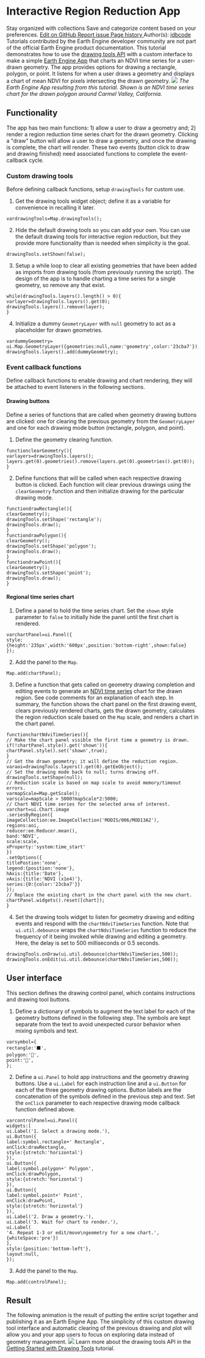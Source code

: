  
#  Interactive Region Reduction App
Stay organized with collections  Save and categorize content based on your preferences. 
[ Edit on GitHub ](https://github.com/google/earthengine-community/edit/master/tutorials/drawing-tools-region-reduction/index.md "Contribute to this article on GitHub.")
[ Report issue ](https://github.com/google/earthengine-community/issues/new?title=Issue%20with%20tutorials/drawing-tools-region-reduction/index.md&body=Issue%20Description "Report an issue with this article on GitHub.")
[ Page history ](https://github.com/google/earthengine-community/commits/master/tutorials/drawing-tools-region-reduction/index.md "View changes to this article over time.")
Author(s): [ jdbcode ](https://github.com/jdbcode "View the profile for jdbcode on GitHub")
Tutorials contributed by the Earth Engine developer community are not part of the official Earth Engine product documentation. 
This tutorial demonstrates how to use the [drawing tools API](https://developers.google.com/earth-engine/ui_widgets#ui.map.drawingtools) with a custom interface to make a simple [Earth Engine App](https://developers.google.com/earth-engine/apps) that charts an NDVI time series for a user-drawn geometry. The app provides options for drawing a rectangle, polygon, or point. It listens for when a user draws a geometry and displays a chart of mean NDVI for pixels intersecting the drawn geometry. 
![](https://developers.google.com/static/earth-engine/tutorials/community/drawing-tools-region-reduction/app-img.jpg) _The Earth Engine App resulting from this tutorial. Shown is an NDVI time series chart for the drawn polygon around Carmel Valley, California._
## Functionality
The app has two main functions: 1) allow a user to draw a geometry and; 2) render a region reduction time series chart for the drawn geometry. Clicking a "draw" button will allow a user to draw a geometry, and once the drawing is complete, the chart will render. These two events (button click to draw and drawing finished) need associated functions to complete the event-callback cycle.
### Custom drawing tools
Before defining callback functions, setup `drawingTools` for custom use.
1. Get the drawing tools widget object; define it as a variable for convenience in recalling it later.
```
vardrawingTools=Map.drawingTools();

```

2. Hide the default drawing tools so you can add your own. You can use the default drawing tools for interactive region reduction, but they provide more functionality than is needed when simplicity is the goal.
```
drawingTools.setShown(false);

```

3. Setup a while loop to clear all existing geometries that have been added as imports from drawing tools (from previously running the script). The design of the app is to handle charting a time series for a single geometry, so remove any that exist.
```
while(drawingTools.layers().length() > 0){
varlayer=drawingTools.layers().get(0);
drawingTools.layers().remove(layer);
}

```

4. Initialize a dummy `GeometryLayer` with `null` geometry to act as a placeholder for drawn geometries.
```
vardummyGeometry=
ui.Map.GeometryLayer({geometries:null,name:'geometry',color:'23cba7'});
drawingTools.layers().add(dummyGeometry);

```

### Event callback functions
Define callback functions to enable drawing and chart rendering, they will be attached to event listeners in the following sections.
#### Drawing buttons
Define a series of functions that are called when geometry drawing buttons are clicked: one for clearing the previous geometry from the `GeometryLayer` and one for each drawing mode button (rectangle, polygon, and point).
1. Define the geometry clearing function.
```
functionclearGeometry(){
varlayers=drawingTools.layers();
layers.get(0).geometries().remove(layers.get(0).geometries().get(0));
}

```

2. Define functions that will be called when each respective drawing button is clicked. Each function will clear previous drawings using the `clearGeometry` function and then initialize drawing for the particular drawing mode.
```
functiondrawRectangle(){
clearGeometry();
drawingTools.setShape('rectangle');
drawingTools.draw();
}
functiondrawPolygon(){
clearGeometry();
drawingTools.setShape('polygon');
drawingTools.draw();
}
functiondrawPoint(){
clearGeometry();
drawingTools.setShape('point');
drawingTools.draw();
}

```

#### Regional time series chart
1. Define a panel to hold the time series chart. Set the `shown` style parameter to `false` to initially hide the panel until the first chart is rendered.
```
varchartPanel=ui.Panel({
style:
{height:'235px',width:'600px',position:'bottom-right',shown:false}
});

```

2. Add the panel to the `Map`.
```
Map.add(chartPanel);

```

3. Define a function that gets called on geometry drawing completion and editing events to generate an [NDVI time series](https://developers.google.com/earth-engine/datasets/catalog/MODIS_006_MOD13A2) chart for the drawn region. See code comments for an explanation of each step. In summary, the function shows the chart panel on the first drawing event, clears previously rendered charts, gets the drawn geometry, calculates the region reduction scale based on the `Map` scale, and renders a chart in the chart panel.
```
functionchartNdviTimeSeries(){
// Make the chart panel visible the first time a geometry is drawn.
if(!chartPanel.style().get('shown')){
chartPanel.style().set('shown',true);
}
// Get the drawn geometry; it will define the reduction region.
varaoi=drawingTools.layers().get(0).getEeObject();
// Set the drawing mode back to null; turns drawing off.
drawingTools.setShape(null);
// Reduction scale is based on map scale to avoid memory/timeout errors.
varmapScale=Map.getScale();
varscale=mapScale > 5000?mapScale*2:5000;
// Chart NDVI time series for the selected area of interest.
varchart=ui.Chart.image
.seriesByRegion({
imageCollection:ee.ImageCollection('MODIS/006/MOD13A2'),
regions:aoi,
reducer:ee.Reducer.mean(),
band:'NDVI',
scale:scale,
xProperty:'system:time_start'
})
.setOptions({
titlePostion:'none',
legend:{position:'none'},
hAxis:{title:'Date'},
vAxis:{title:'NDVI (x1e4)'},
series:{0:{color:'23cba7'}}
});
// Replace the existing chart in the chart panel with the new chart.
chartPanel.widgets().reset([chart]);
}

```

4. Set the drawing tools widget to listen for geometry drawing and editing events and respond with the `chartNdviTimeSeries` function.
Note that `ui.util.debounce` wraps the `chartNdviTimeSeries` function to reduce the frequency of it being invoked while drawing and editing a geometry. Here, the delay is set to 500 milliseconds or 0.5 seconds.
```
drawingTools.onDraw(ui.util.debounce(chartNdviTimeSeries,500));
drawingTools.onEdit(ui.util.debounce(chartNdviTimeSeries,500));

```

## User interface
This section defines the drawing control panel, which contains instructions and drawing tool buttons.
1. Define a dictionary of symbols to augment the text label for each of the geometry buttons defined in the following step. The symbols are kept separate from the text to avoid unexpected cursor behavior when mixing symbols and text.
```
varsymbol={
rectangle:'⬛',
polygon:'🔺',
point:'📍',
};

```

2. Define a `ui.Panel` to hold app instructions and the geometry drawing buttons. Use a `ui.Label` for each instruction line and a `ui.Button` for each of the three geometry drawing options. Button labels are the concatenation of the symbols defined in the previous step and text. Set the `onClick` parameter to each respective drawing mode callback function defined above.
```
varcontrolPanel=ui.Panel({
widgets:[
ui.Label('1. Select a drawing mode.'),
ui.Button({
label:symbol.rectangle+' Rectangle',
onClick:drawRectangle,
style:{stretch:'horizontal'}
}),
ui.Button({
label:symbol.polygon+' Polygon',
onClick:drawPolygon,
style:{stretch:'horizontal'}
}),
ui.Button({
label:symbol.point+' Point',
onClick:drawPoint,
style:{stretch:'horizontal'}
}),
ui.Label('2. Draw a geometry.'),
ui.Label('3. Wait for chart to render.'),
ui.Label(
'4. Repeat 1-3 or edit/move\ngeometry for a new chart.',
{whiteSpace:'pre'})
],
style:{position:'bottom-left'},
layout:null,
});

```

3. Add the panel to the `Map`.
```
Map.add(controlPanel);

```

## Result
The following animation is the result of putting the entire script together and publishing it as an Earth Engine App. The simplicity of this custom drawing tool interface and automatic clearing of the previous drawing and plot will allow you and your app users to focus on exploring data instead of geometry management.
![](https://developers.google.com/static/earth-engine/tutorials/community/drawing-tools-region-reduction/app-animation.gif)
Learn more about the drawing tools API in the [Getting Started with Drawing Tools](https://developers.google.com/earth-engine/tutorials/community/drawing-tools) tutorial.
